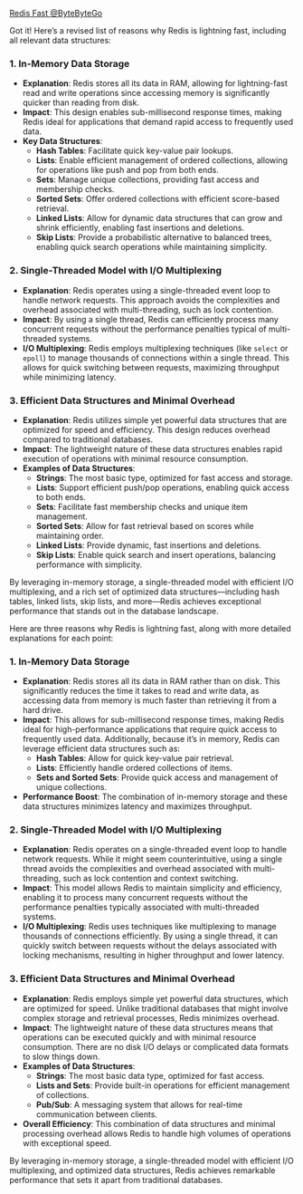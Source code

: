 
[Redis Fast @ByteByteGo](https://www.youtube.com/shorts/x8lcdDbKZto)



Got it! Here’s a revised list of reasons why Redis is lightning fast, including all relevant data structures:

### 1. In-Memory Data Storage
- **Explanation**: Redis stores all its data in RAM, allowing for lightning-fast read and write operations since accessing memory is significantly quicker than reading from disk.
- **Impact**: This design enables sub-millisecond response times, making Redis ideal for applications that demand rapid access to frequently used data.
- **Key Data Structures**:
  - **Hash Tables**: Facilitate quick key-value pair lookups.
  - **Lists**: Enable efficient management of ordered collections, allowing for operations like push and pop from both ends.
  - **Sets**: Manage unique collections, providing fast access and membership checks.
  - **Sorted Sets**: Offer ordered collections with efficient score-based retrieval.
  - **Linked Lists**: Allow for dynamic data structures that can grow and shrink efficiently, enabling fast insertions and deletions.
  - **Skip Lists**: Provide a probabilistic alternative to balanced trees, enabling quick search operations while maintaining simplicity.

### 2. Single-Threaded Model with I/O Multiplexing
- **Explanation**: Redis operates using a single-threaded event loop to handle network requests. This approach avoids the complexities and overhead associated with multi-threading, such as lock contention.
- **Impact**: By using a single thread, Redis can efficiently process many concurrent requests without the performance penalties typical of multi-threaded systems.
- **I/O Multiplexing**: Redis employs multiplexing techniques (like `select` or `epoll`) to manage thousands of connections within a single thread. This allows for quick switching between requests, maximizing throughput while minimizing latency.

### 3. Efficient Data Structures and Minimal Overhead
- **Explanation**: Redis utilizes simple yet powerful data structures that are optimized for speed and efficiency. This design reduces overhead compared to traditional databases.
- **Impact**: The lightweight nature of these data structures enables rapid execution of operations with minimal resource consumption.
- **Examples of Data Structures**:
  - **Strings**: The most basic type, optimized for fast access and storage.
  - **Lists**: Support efficient push/pop operations, enabling quick access to both ends.
  - **Sets**: Facilitate fast membership checks and unique item management.
  - **Sorted Sets**: Allow for fast retrieval based on scores while maintaining order.
  - **Linked Lists**: Provide dynamic, fast insertions and deletions.
  - **Skip Lists**: Enable quick search and insert operations, balancing performance with simplicity.

By leveraging in-memory storage, a single-threaded model with efficient I/O multiplexing, and a rich set of optimized data structures—including hash tables, linked lists, skip lists, and more—Redis achieves exceptional performance that stands out in the database landscape.



Here are three reasons why Redis is lightning fast, along with more detailed explanations for each point:

### 1. In-Memory Data Storage
- **Explanation**: Redis stores all its data in RAM rather than on disk. This significantly reduces the time it takes to read and write data, as accessing data from memory is much faster than retrieving it from a hard drive.
- **Impact**: This allows for sub-millisecond response times, making Redis ideal for high-performance applications that require quick access to frequently used data. Additionally, because it’s in memory, Redis can leverage efficient data structures such as:
  - **Hash Tables**: Allow for quick key-value pair retrieval.
  - **Lists**: Efficiently handle ordered collections of items.
  - **Sets and Sorted Sets**: Provide quick access and management of unique collections.
- **Performance Boost**: The combination of in-memory storage and these data structures minimizes latency and maximizes throughput.

### 2. Single-Threaded Model with I/O Multiplexing
- **Explanation**: Redis operates on a single-threaded event loop to handle network requests. While it might seem counterintuitive, using a single thread avoids the complexities and overhead associated with multi-threading, such as lock contention and context switching.
- **Impact**: This model allows Redis to maintain simplicity and efficiency, enabling it to process many concurrent requests without the performance penalties typically associated with multi-threaded systems.
- **I/O Multiplexing**: Redis uses techniques like multiplexing to manage thousands of connections efficiently. By using a single thread, it can quickly switch between requests without the delays associated with locking mechanisms, resulting in higher throughput and lower latency.

### 3. Efficient Data Structures and Minimal Overhead
- **Explanation**: Redis employs simple yet powerful data structures, which are optimized for speed. Unlike traditional databases that might involve complex storage and retrieval processes, Redis minimizes overhead.
- **Impact**: The lightweight nature of these data structures means that operations can be executed quickly and with minimal resource consumption. There are no disk I/O delays or complicated data formats to slow things down.
- **Examples of Data Structures**:
  - **Strings**: The most basic data type, optimized for fast access.
  - **Lists and Sets**: Provide built-in operations for efficient management of collections.
  - **Pub/Sub**: A messaging system that allows for real-time communication between clients.
- **Overall Efficiency**: This combination of data structures and minimal processing overhead allows Redis to handle high volumes of operations with exceptional speed.

By leveraging in-memory storage, a single-threaded model with efficient I/O multiplexing, and optimized data structures, Redis achieves remarkable performance that sets it apart from traditional databases.

